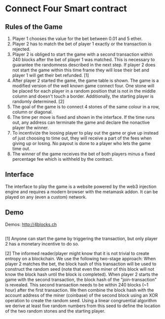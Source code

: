 # Connect Four Smart contract

## Rules of the Game

1. Player 1 chooses the value for the bet between 0.01 and 5 ether.
2. Player 2 has to match the bet of player 1 exactly or the transaction is rejected.
3. Player 2 is obliged to start the game with a second transaction within 240 blocks after the bet of player 1 was matched. This is necessary to guarantee the randomness described in the next step. If player 2 does not start the game within this time frame they will lose their bet and player 1 will get their bet refunded. [1]
4. After player 2 started the game, the game table is shown. The game is a modified version of the well known game connect four. One stone will be placed for each player in a random position that is not in the middle column and doesn't touch a border. Additionally, the starting player is randomly determined. [2]
5. The goal of the game is to connect 4 stones of the same colour in a row, column or diagonal. 
6. The time per move is fixed and shown in the interface. If the time runs out, any address can terminate the game and declare the nonactive player the winner.
7. To incentivize the loosing player to play out the game or give up instead of just choosing to time out, they will receive a part of the fees when giving up or losing. No payout is done to a player who lets the game time out.
8. The winner of the game receives the bet of both players minus a fixed percentage fee which is withheld by the contract.



## Interface

The interface to play the game is a website powered by the web3 injection engine and requires a modern browser with the metamask addon. It can be played on any (even a custom) network.

## Demo

Demos: http://4blocks.ch

## 

[1] Anyone can start the game by triggering the transaction, but only player 2 has a monetary incentive to do so.

[2] The informed reader/player might know that it is not trivial to create entropy on a blockchain. We use the following two-stage approach: When player 2 matches the bet, the block hash of this transaction will be used to construct the random seed (note that even the miner of this block will not know the block hash until the block is completed). When player 2 starts the game with the second transaction, the block hash of the "join-transaction" is revealed. This second transaction needs to be within 240 blocks (~1 hour) after the first transaction. We then combine the block hash with the account address of the miner (coinbase) of the second block using an XOR operation to create the random seed. Using a linear congruential algorithm we derive at least five random numbers from this seed to define the location of the two random stones and the starting player.
